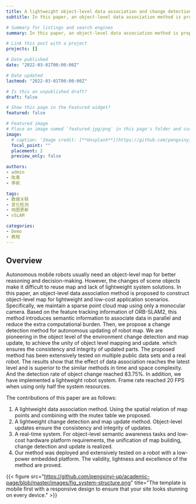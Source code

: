 ```yaml
---
title: A lightweight object-level data association and change detection method for robot map
subtitle: In this paper, an object-level data association method is proposed to construct object-level map for lightweight and low-cost application scenarios. And we propose a change detection method for autonomous updating of robot map. 

# Summary for listings and search engines
summary: In this paper, an object-level data association method is proposed to construct object-level map for lightweight and low-cost application scenarios. And we propose a change detection method for autonomous updating of robot map. 

# Link this post with a project
projects: []

# Date published
date: "2022-03-01T00:00:00Z"

# Date updated
lastmod: "2022-03-01T00:00:00Z"

# Is this an unpublished draft?
draft: false

# Show this page in the Featured widget?
featured: false

# Featured image
# Place an image named `featured.jpg/png` in this page's folder and customize its options here.
image:
  # caption: 'Image credit: [**Unsplash**](https://github.com/pengxinyi-up/academic-page/blob/master/images/fig_system-structure.png)'
  focal_point: ""
  placement: 2
  preview_only: false

authors:
- admin
- 陈果
- 李帆

tags:
- 数据关联
- 变化检测
- 地图更新
- vSLAM

categories:
- Demo
- 教程
---
```


## Overview

Autonomous mobile robots usually need an object-level map for better reasoning and decision-making.  However, the changes of scene objects make it difficult to reuse map and lack of lightweight system solutions.  In this paper, an object-level data association method is proposed to construct object-level map for lightweight and low-cost application scenarios.   Specifically, we maintain a sparse point cloud map using only a monocular camera.  Based on the feature tracking information of ORB-SLAM2, this method introduces semantic information to associate data in parallel and reduce the extra computational burden. 
Then, we propose a change detection method for autonomous updating of robot map. We are pioneering in the object level of the environment change detection and map update, to achieve the unity of object level mapping and update.  which ensures the consistency and integrity of updated parts.  The proposed method has been extensively tested on multiple public data sets and a real robot.  The results show that the effect of data association reaches the latest level and is superior to the similar methods in time and space complexity.  And the detection rate of object change reached 83.75\%.  In addition, we have implemented a lightweight robot system.  Frame rate reached 20 FPS when using only half the system resources.  

The contributions of this paper are as follows: 

1. A lightweight data association method.  Using the spatial relation of map points and combining with the mutex table we proposed.  
2. A lightweight change detection and map update method.  Object-level updates ensure the consistency and integrity of updates.  
3. A real-time system.  For object-level semantic awareness tasks and low-cost hardware platform requirements, the unification of map building, change detection and update is realized. 
4. Our method was deployed and extensively tested on a robot with a low-power embedded platform.  The validity, lightness and excellence of the method are proved.

{{< figure src="https://github.com/pengxinyi-up/academic-page/blob/master/images/fig_system-structure.png" title="The template is mobile first with a responsive design to ensure that your site looks stunning on every device." >}}